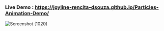 ### Live Demo :  https://joyline-rencita-dsouza.github.io/Particles-Animation-Demo/
![Screenshot (1020)](https://github.com/user-attachments/assets/9dc19ca0-cba5-469a-85b0-158aa7eb5417)
